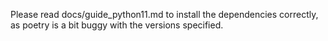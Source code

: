 Please read docs/guide_python11.md to install the dependencies correctly, as poetry is a bit buggy with the versions specified.
